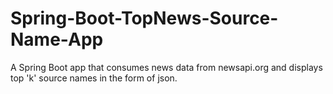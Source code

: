 # Spring-Boot-TopNews-Source-Name-App
A Spring Boot app that consumes news data from newsapi.org and displays top 'k' source names in the form of json. 


